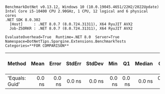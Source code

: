 ```

BenchmarkDotNet v0.13.12, Windows 10 (10.0.19045.4651/22H2/2022Update)
Intel Core i5-10400 CPU 2.90GHz, 1 CPU, 12 logical and 6 physical cores
.NET SDK 8.0.302
  [Host]     : .NET 8.0.7 (8.0.724.31311), X64 RyuJIT AVX2
  Job-ZSORKR : .NET 8.0.7 (8.0.724.31311), X64 RyuJIT AVX2

EvaluateOverhead=True  Runtime=.NET 8.0  Server=True  
Namespace=DotNetTips.Spargine.Extensions.BenchmarkTests  Categories=**FOR COMPARISON**  

```
| Method         | Mean   | Error  | StdErr | StdDev | Min    | Q1     | Median | Q3     | Max    | Op/s     | CI99.9% Margin | Iterations | Kurtosis | MValue | Skewness | Rank | LogicalGroup | Baseline | Code Size | Exceptions | Completed Work Items | Lock Contentions | Allocated |
|--------------- |-------:|-------:|-------:|-------:|-------:|-------:|-------:|-------:|-------:|---------:|---------------:|-----------:|---------:|-------:|---------:|-----:|------------- |--------- |----------:|-----------:|---------------------:|-----------------:|----------:|
| &#39;Equals: Guid&#39; | 0.0 ns | 0.0 ns | 0.0 ns | 0.0 ns | 0.0 ns | 0.0 ns | 0.0 ns | 0.0 ns | 0.0 ns | Infinity |         0.0 ns |      13.00 |       NA |  2.000 |       NA |    1 | *            | No       |      42 B |          - |                    - |                - |         - |
